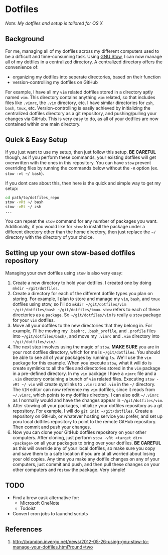# Dotfiles
*Note: My dotfiles and setup is tailored for OS X*

## Background
For me, managing all of my dotfiles across my different computers used to be a difficult and time-consuming task. Using [GNU Stow](https://www.gnu.org/software/stow/), I can now manage all of my dotfiles in a centralized directory. A centralized directory offers the convenience of:
* organizing my dotfiles into seperate directories, based on their function
* version-controlling my dotfiles on GitHub

For example, I have all my `vim` related dotfiles stored in a directory aptly named `vim`. This directory contains anything `vim` related, so that includes files like `.vimrc`, the `.vim` directory, etc. I have similar directories for `zsh`, `bash`, `tmux`, etc. Version-controlling is easily achieved by initializing the centralized dotfiles directory as a git repository, and pushing/pulling your changes via GitHub. This is very easy to do, as all of your dotfiles are now contained within one main directory.

## Quick & Easy Setup
If you just want to use my setup, then just follow this setup. **BE CAREFUL** though, as if you perform these commands, your existing dotfiles will get overwritten with the ones in this repository. You can have `stow` prevent overriding files by running the commands below without the `-R` option (ex. `stow -vt ~/ bash`). 

If you dont care about this, then here is the quick and simple way to get my setup:
```bash
cd path/to/dotfiles_repo
stow -vRt ~/ bash
stow -vRt ~/ zsh
...
```

You can repeat the `stow` command for any number of packages you want. Additionally, if you would like for `stow` to install the package under a different directory other than the home directory, then just replace the `~/` directory with the directory of your choice.

## Setting up your own stow-based dotfiles repository
Managing your own dotfiles using `stow` is also very easy:

1. Create a new directory to hold your dotfiles. I created one by doing `mkdir ~/git/dotfiles`.
2. Create a directory for each of the different dotfile types you plan on storing. For example, I plan to store and manage my
`vim`, `bash`, and `tmux` dotfiles using stow, so I'll do `mkdir ~/git/dotfiles/vim ~/git/dotfiles/bash ~/git/dotfiles/tmux`. `stow` refers to each of these directories as a `package`. So `~/git/dotfiles/vim` is really a `stow` package for your `vim` dotfiles.
3. Move all your dotfiles to the new directories that they belong in. For example, I'll be moving my `.bashrc`, `.bash_profile`, and `.profile` files into `~/git/dotfiles/bash/`, and move my `.vimrc` and `.vim` directory into `~/git/dotfiles/vim/`.
4. The next step involves using the magic of `stow`. **MAKE SURE** you are in your root dotfiles directory, which for me is `~/git/dotfiles`. You should be able to see all of your packages by running `ls`. We'll use the `vim` package for this example. When you execute `stow`, what it will do is create symlinks to all the files and directories stored in the `vim` package in a pre-defined directory. In my `vim` package I have a `vimrc` file and a `.vim` directory containing a bunch of `vim` related files. Executing `stow -vRt ~/ vim` will create symlinks to `.vimrc` and `.vim` in the `~/` directory. The `VIM` editor can now reference my `vim` dotfiles, since it reads from `~/.vimrc`, which points to my dotfiles directory. I can also edit `~/.vimrc` as I normally would and have the changes appear in `~/git/dotfiles/vim`.
5. After stowing all your packages, initialize your dotfiles repository as a git repository. For example, I will do `git init ~/git/dotfiles`. Create a repository on GitHub, or whatever hosting service you prefer, and set up yoru local dotfiles repository to point to the remote GitHub repository. Then commit and push your changes.
6. Now you can clone your GitHub dotfiles repository on your other computers. After cloning, just perform `stow -vRt <target_dir> <package>` on all your packages to bring over your dotfiles. **BE CAREFUL** as this will override any of your local dotfiles, so make sure you copy and save them to a safe location if you are at all worried about losing your old copies. Any time you make any dotfile changes on any of your computers, just commit and push, and then pull these changes on your other computers and re`stow` the package. Very simple!

## TODO
* Find a brew cask alternative for:
  * Microsoft OneNote
  * Todoist
* Convert cron jobs to launchd scripts

## References
1. http://brandon.invergo.net/news/2012-05-26-using-gnu-stow-to-manage-your-dotfiles.html?round=two

